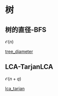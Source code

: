 # 树 <!-- {docsify-ignore} -->

## 树的直径-BFS

$\mathcal{O} (n)$

[tree_diameter](cpp/tree_diameter.cpp ':include :type=code')

## LCA-TarjanLCA

$\mathcal{O} (n+q)$

[lca_tarjan](cpp/lca_tarjan.cpp ':include :type=code')
